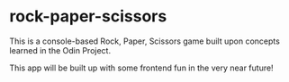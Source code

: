 # rock-paper-scissors
This is a console-based Rock, Paper, Scissors game built upon concepts learned in the Odin Project.

This app will be built up with some frontend fun in the very near future!